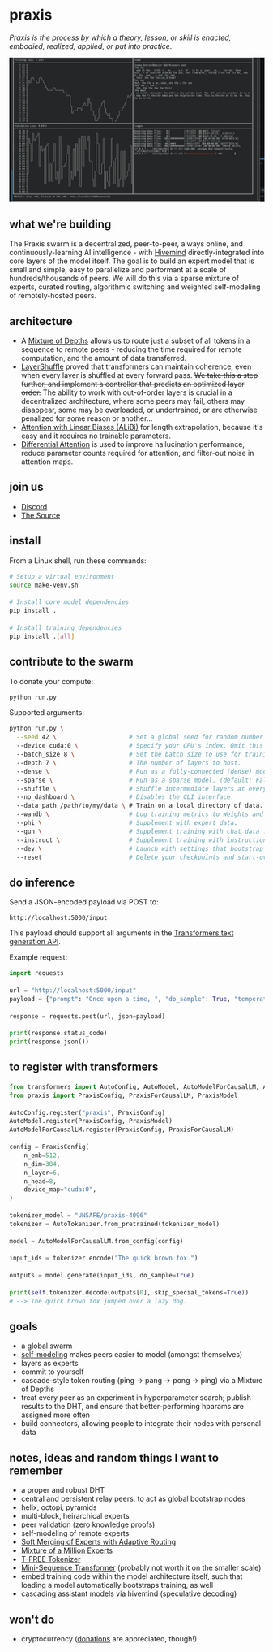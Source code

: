 # praxis

<!-- Triangulated Human Observation for Reasoning in the Natural Sciences -->

_Praxis is the process by which a theory, lesson, or skill is enacted, embodied, realized, applied, or put into practice._

![Terminal](./static/terminal.webp)

## what we're building

The Praxis swarm is a decentralized, peer-to-peer, always online, and continuously-learning AI intelligence - with [Hivemind](https://github.com/learning-at-home/hivemind) directly-integrated into core layers of the model itself. The goal is to build an expert model that is small and simple, easy to parallelize and performant at a scale of hundreds/thousands of peers. We will do this via a sparse mixture of experts, curated routing, algorithmic switching and weighted self-modeling of remotely-hosted peers.

## architecture

- A [Mixture of Depths](https://arxiv.org/abs/2404.02258) allows us to route just a subset of all tokens in a sequence to remote peers - reducing the time required for remote computation, and the amount of data transferred.
- [LayerShuffle](https://arxiv.org/abs/2407.04513) proved that transformers can maintain coherence, even when every layer is shuffled at every forward pass. ~~We take this a step further, and implement a controller that predicts an optimized layer order.~~ The ability to work with out-of-order layers is crucial in a decentralized architecture, where some peers may fail, others may disappear, some may be overloaded, or undertrained, or are otherwise penalized for some reason or another...
- [Attention with Linear Biases (ALiBi)](https://arxiv.org/abs/2108.12409) for length extrapolation, because it's easy and it requires no trainable parameters.
- [Differential Attention](https://arxiv.org/abs/2410.05258) is used to improve hallucination performance, reduce parameter counts required for attention, and filter-out noise in attention maps.

## join us

- [Discord](https://discord.gg/8ZmHP8CqUX)
- [The Source](https://src.eco)

## install

From a Linux shell, run these commands:

```sh
# Setup a virtual environment
source make-venv.sh

# Install core model dependencies
pip install .

# Install training dependencies
pip install .[all]
```

## contribute to the swarm

To donate your compute:

```sh
python run.py
```

Supported arguments:

```sh
python run.py \
  --seed 42 \                    # Set a global seed for random number generation.
  --device cuda:0 \              # Specify your GPU's index. Omit this argument to use CPU.
  --batch_size 8 \               # Set the batch size to use for training.
  --depth 7 \                    # The number of layers to host.
  --dense \                      # Run as a fully-connected (dense) model. (default: True)
  --sparse \                     # Run as a sparse model. (default: False)
  --shuffle \                    # Shuffle intermediate layers at every forward pass (default: False)
  --no_dashboard \               # Disables the CLI interface.
  --data_path /path/to/my/data \ # Train on a local directory of data.
  --wandb \                      # Log training metrics to Weights and Biases (https://wandb.ai).
  --phi \                        # Supplement with expert data.
  --gun \                        # Supplement training with chat data from https://src.eco/?focus=trade (default: False)
  --instruct \                   # Supplement training with instruction-tuning data (default: False)
  --dev \                        # Launch with settings that bootstrap faster (3 layers, a smaller dataset, etc.)
  --reset                        # Delete your checkpoints and start-over.
```

## do inference

Send a JSON-encoded payload via POST to:

```
http://localhost:5000/input
```

This payload should support all arguments in the [Transformers text generation API](https://huggingface.co/docs/transformers/en/main_classes/text_generation).

Example request:

```py
import requests

url = "http://localhost:5000/input"
payload = {"prompt": "Once upon a time, ", "do_sample": True, "temperature": 0.7}

response = requests.post(url, json=payload)

print(response.status_code)
print(response.json())
```

## to register with transformers

```py
from transformers import AutoConfig, AutoModel, AutoModelForCausalLM, AutoTokenizer
from praxis import PraxisConfig, PraxisForCausalLM, PraxisModel

AutoConfig.register("praxis", PraxisConfig)
AutoModel.register(PraxisConfig, PraxisModel)
AutoModelForCausalLM.register(PraxisConfig, PraxisForCausalLM)

config = PraxisConfig(
    n_emb=512,
    n_dim=384,
    n_layer=6,
    n_head=8,
    device_map="cuda:0",
)

tokenizer_model = "UNSAFE/praxis-4096"
tokenizer = AutoTokenizer.from_pretrained(tokenizer_model)

model = AutoModelForCausalLM.from_config(config)

input_ids = tokenizer.encode("The quick brown fox ")

outputs = model.generate(input_ids, do_sample=True)

print(self.tokenizer.decode(outputs[0], skip_special_tokens=True))
# --> The quick brown fox jumped over a lazy dog.
```

## goals

- a global swarm
- [self-modeling](https://arxiv.org/abs/2407.10188) makes peers easier to model (amongst themselves)
- layers as experts
- commit to yourself
- cascade-style token routing (ping -> pang -> pong -> ping) via a Mixture of Depths
- treat every peer as an experiment in hyperparameter search; publish results to the DHT, and ensure that better-performing hparams are assigned more often
- build connectors, allowing people to integrate their nodes with personal data

## notes, ideas and random things I want to remember

- a proper and robust DHT
- central and persistent relay peers, to act as global bootstrap nodes
- helix, octopi, pyramids
- multi-block, heirarchical experts
- peer validation (zero knowledge proofs)
- self-modeling of remote experts
- [Soft Merging of Experts with Adaptive Routing](https://arxiv.org/abs/2306.03745)
- [Mixture of a Million Experts](https://arxiv.org/abs/2407.04153)
- [T-FREE Tokenizer](https://github.com/aleph-alpha/trigrams)
- [Mini-Sequence Transformer](https://github.com/wdlctc/mini-s/tree/main) (probably not worth it on the smaller scale)
- embed training code within the model architecture itself, such that loading a model automatically bootstraps training, as well
- cascading assistant models via hivemind (speculative decoding)

## won't do

- cryptocurrency ([donations](https://www.patreon.com/fold) are appreciated, though!)
